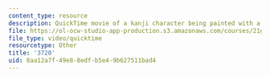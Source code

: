 ```yaml
---
content_type: resource
description: QuickTime movie of a kanji character being painted with a brush.
file: https://ol-ocw-studio-app-production.s3.amazonaws.com/courses/21g-504-japanese-iv-spring-2009/8aa12a7f49e88edfb5e49b627511bad4_3720.mov
file_type: video/quicktime
resourcetype: Other
title: '3720'
uid: 8aa12a7f-49e8-8edf-b5e4-9b627511bad4
---
```


